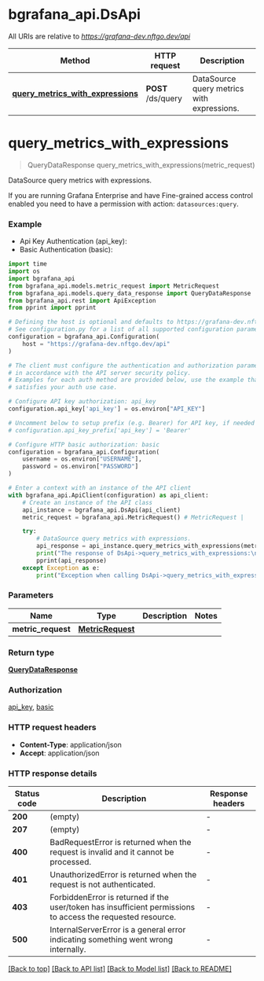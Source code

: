 # bgrafana_api.DsApi

All URIs are relative to *https://grafana-dev.nftgo.dev/api*

Method | HTTP request | Description
------------- | ------------- | -------------
[**query_metrics_with_expressions**](DsApi.md#query_metrics_with_expressions) | **POST** /ds/query | DataSource query metrics with expressions.


# **query_metrics_with_expressions**
> QueryDataResponse query_metrics_with_expressions(metric_request)

DataSource query metrics with expressions.

If you are running Grafana Enterprise and have Fine-grained access control enabled you need to have a permission with action: `datasources:query`.

### Example

* Api Key Authentication (api_key):
* Basic Authentication (basic):
```python
import time
import os
import bgrafana_api
from bgrafana_api.models.metric_request import MetricRequest
from bgrafana_api.models.query_data_response import QueryDataResponse
from bgrafana_api.rest import ApiException
from pprint import pprint

# Defining the host is optional and defaults to https://grafana-dev.nftgo.dev/api
# See configuration.py for a list of all supported configuration parameters.
configuration = bgrafana_api.Configuration(
    host = "https://grafana-dev.nftgo.dev/api"
)

# The client must configure the authentication and authorization parameters
# in accordance with the API server security policy.
# Examples for each auth method are provided below, use the example that
# satisfies your auth use case.

# Configure API key authorization: api_key
configuration.api_key['api_key'] = os.environ["API_KEY"]

# Uncomment below to setup prefix (e.g. Bearer) for API key, if needed
# configuration.api_key_prefix['api_key'] = 'Bearer'

# Configure HTTP basic authorization: basic
configuration = bgrafana_api.Configuration(
    username = os.environ["USERNAME"],
    password = os.environ["PASSWORD"]
)

# Enter a context with an instance of the API client
with bgrafana_api.ApiClient(configuration) as api_client:
    # Create an instance of the API class
    api_instance = bgrafana_api.DsApi(api_client)
    metric_request = bgrafana_api.MetricRequest() # MetricRequest | 

    try:
        # DataSource query metrics with expressions.
        api_response = api_instance.query_metrics_with_expressions(metric_request)
        print("The response of DsApi->query_metrics_with_expressions:\n")
        pprint(api_response)
    except Exception as e:
        print("Exception when calling DsApi->query_metrics_with_expressions: %s\n" % e)
```



### Parameters

Name | Type | Description  | Notes
------------- | ------------- | ------------- | -------------
 **metric_request** | [**MetricRequest**](MetricRequest.md)|  | 

### Return type

[**QueryDataResponse**](QueryDataResponse.md)

### Authorization

[api_key](../README.md#api_key), [basic](../README.md#basic)

### HTTP request headers

 - **Content-Type**: application/json
 - **Accept**: application/json

### HTTP response details
| Status code | Description | Response headers |
|-------------|-------------|------------------|
**200** | (empty) |  -  |
**207** | (empty) |  -  |
**400** | BadRequestError is returned when the request is invalid and it cannot be processed. |  -  |
**401** | UnauthorizedError is returned when the request is not authenticated. |  -  |
**403** | ForbiddenError is returned if the user/token has insufficient permissions to access the requested resource. |  -  |
**500** | InternalServerError is a general error indicating something went wrong internally. |  -  |

[[Back to top]](#) [[Back to API list]](../README.md#documentation-for-api-endpoints) [[Back to Model list]](../README.md#documentation-for-models) [[Back to README]](../README.md)

